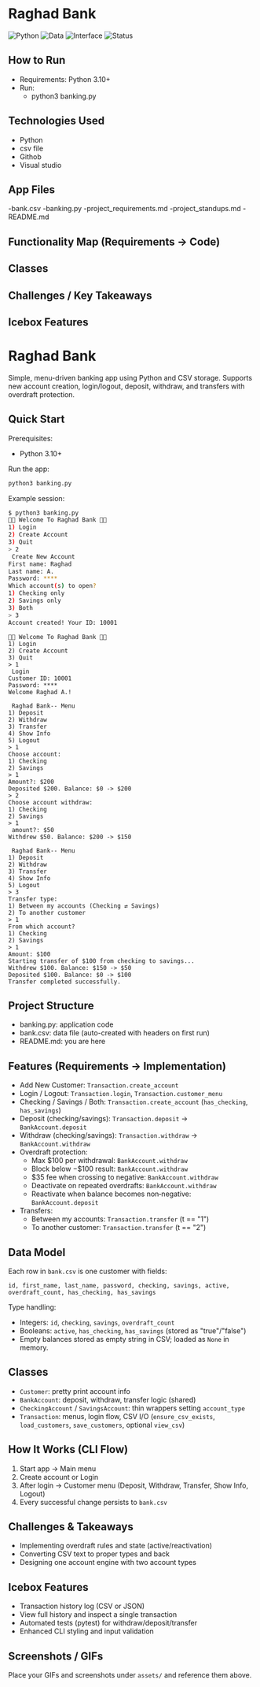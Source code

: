 # Raghad Bank

![Python](https://img.shields.io/badge/Python-3.10%2B-blue)
![Data](https://img.shields.io/badge/Data-CSV-lightgrey)
![Interface](https://img.shields.io/badge/Interface-CLI-green)
![Status](https://img.shields.io/badge/Project-Banking_System-purple)

## How to Run
- Requirements: Python 3.10+ 
- Run:
  - python3 banking.py

## Technologies Used
- Python
- csv file
- Githob
- Visual studio

## App Files
-bank.csv
-banking.py
-project_requirements.md
-project_standups.md
-README.md


## Functionality Map (Requirements → Code)


## Classes


## Challenges / Key Takeaways

## Icebox Features




# Raghad Bank

Simple, menu-driven banking app using Python and CSV storage. Supports new account creation, login/logout, deposit, withdraw, and transfers with overdraft protection.

## Quick Start

Prerequisites:
- Python 3.10+

Run the app:

```bash
python3 banking.py
```

Example session:

```bash
$ python3 banking.py
🏦💸 Welcome To Raghad Bank 💸🏦
1) Login
2) Create Account
3) Quit
> 2
 Create New Account
First name: Raghad
Last name: A.
Password: ****
Which account(s) to open?
1) Checking only
2) Savings only
3) Both
> 3
Account created! Your ID: 10001
```
```
🏦💸 Welcome To Raghad Bank 💸🏦
1) Login
2) Create Account
3) Quit
> 1
 Login
Customer ID: 10001
Password: ****
Welcome Raghad A.!
```
```
 Raghad Bank-- Menu 
1) Deposit
2) Withdraw
3) Transfer
4) Show Info
5) Logout
> 1
Choose account:
1) Checking
2) Savings
> 1
Amount?: $200
Deposited $200. Balance: $0 -> $200
> 2
Choose account withdraw:
1) Checking
2) Savings
> 1
 amount?: $50
Withdrew $50. Balance: $200 -> $150
```
```
 Raghad Bank-- Menu 
1) Deposit
2) Withdraw
3) Transfer
4) Show Info
5) Logout
> 3
Transfer type:
1) Between my accounts (Checking ⇄ Savings)
2) To another customer
> 1
From which account?
1) Checking
2) Savings
> 1
Amount: $100
Starting transfer of $100 from checking to savings...
Withdrew $100. Balance: $150 -> $50
Deposited $100. Balance: $0 -> $100
Transfer completed successfully.
```

## Project Structure

- banking.py: application code
- bank.csv: data file (auto-created with headers on first run)
- README.md: you are here

## Features (Requirements → Implementation)

- Add New Customer: `Transaction.create_account`
- Login / Logout: `Transaction.login`, `Transaction.customer_menu`
- Checking / Savings / Both: `Transaction.create_account` (`has_checking`, `has_savings`)
- Deposit (checking/savings): `Transaction.deposit` → `BankAccount.deposit`
- Withdraw (checking/savings): `Transaction.withdraw` → `BankAccount.withdraw`
- Overdraft protection:
  - Max $100 per withdrawal: `BankAccount.withdraw`
  - Block below −$100 result: `BankAccount.withdraw`
  - $35 fee when crossing to negative: `BankAccount.withdraw`
  - Deactivate on repeated overdrafts: `BankAccount.withdraw`
  - Reactivate when balance becomes non‑negative: `BankAccount.deposit`
- Transfers:
  - Between my accounts: `Transaction.transfer` (t == "1")
  - To another customer: `Transaction.transfer` (t == "2")

## Data Model

Each row in `bank.csv` is one customer with fields:

```text
id, first_name, last_name, password, checking, savings, active, overdraft_count, has_checking, has_savings
```

Type handling:
- Integers: `id`, `checking`, `savings`, `overdraft_count`
- Booleans: `active`, `has_checking`, `has_savings` (stored as "true"/"false")
- Empty balances stored as empty string in CSV; loaded as `None` in memory.

## Classes

- `Customer`: pretty print account info
- `BankAccount`: deposit, withdraw, transfer logic (shared)
- `CheckingAccount` / `SavingsAccount`: thin wrappers setting `account_type`
- `Transaction`: menus, login flow, CSV I/O (`ensure_csv_exists`, `load_customers`, `save_customers`, optional `view_csv`)

## How It Works (CLI Flow)

1) Start app → Main menu
2) Create account or Login
3) After login → Customer menu (Deposit, Withdraw, Transfer, Show Info, Logout)
4) Every successful change persists to `bank.csv`

## Challenges & Takeaways

- Implementing overdraft rules and state (active/reactivation)
- Converting CSV text to proper types and back
- Designing one account engine with two account types

## Icebox Features

- Transaction history log (CSV or JSON)
- View full history and inspect a single transaction
- Automated tests (pytest) for withdraw/deposit/transfer
- Enhanced CLI styling and input validation

## Screenshots / GIFs

Place your GIFs and screenshots under `assets/` and reference them above.
